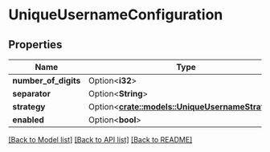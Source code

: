 # UniqueUsernameConfiguration

## Properties

Name | Type | Description | Notes
------------ | ------------- | ------------- | -------------
**number_of_digits** | Option<**i32**> |  | [optional]
**separator** | Option<**String**> |  | [optional]
**strategy** | Option<[**crate::models::UniqueUsernameStrategy**](UniqueUsernameStrategy.md)> |  | [optional]
**enabled** | Option<**bool**> |  | [optional]

[[Back to Model list]](../README.md#documentation-for-models) [[Back to API list]](../README.md#documentation-for-api-endpoints) [[Back to README]](../README.md)


